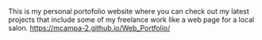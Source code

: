 This is my personal portofolio website where you can check out my latest projects that include some of my freelance work like a web page for a local salon.
https://mcampa-2.github.io/Web_Portfolio/
